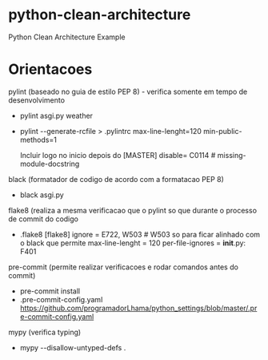 # python-clean-architecture
Python Clean Architecture Example

# Orientacoes
pylint (baseado no guia de estilo PEP 8) - verifica somente em tempo de desenvolvimento
  - pylint asgi.py weather

  - pylint --generate-rcfile > .pylintrc
    max-line-lenght=120
    min-public-methods=1

    Incluir logo no inicio depois do [MASTER]
      disable=
           C0114 # missing-module-docstring
    
    
black (formatador de codigo de acordo com a formatacao PEP 8)
  - black asgi.py


flake8 (realiza a mesma verificacao que o pylint so que durante o processo de commit do codigo
  - .flake8
    [flake8]
    ignore = E722, W503 # W503 so para ficar alinhado com o black que permite
    max-line-lenght = 120
    per-file-ignores =
            __init__.py: F401


pre-commit (permite realizar verificacoes e rodar comandos antes do commit)
  - pre-commit install
  - .pre-commit-config.yaml
    <https://github.com/programadorLhama/python_settings/blob/master/.pre-commit-config.yaml>

mypy (verifica typing)
  - mypy --disallow-untyped-defs .